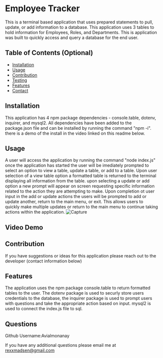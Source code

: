 # Employee Tracker        
This is a terminal based application that uses prepared statements to pull, update, or add information to a database. This application uses 3 tables to hold information for Employees, Roles, and Departments. This is application was built to quickly access and query a database for the end user.


## Table of Contents (Optional)

- [Installation](#installation)
- [Usage](#usage)
- [Contribution](#contribution)
- [Testing](#testing)
- [Features](#features)
- [Contact](#questions)



## Installation
This application has 4 npm package dependencies - console.table, dotenv, inquirer, and mysql2. All dependencies have been added to the package.json file and can be installed by running the command "npm -i". there is a demo of the install in the video linked on this readme below. 

## Usage
A user will access the application by running the command "node index.js" once the application has started the user will be imediately prompted to select an option to view a table, update a table, or add to a table. Upon user selection of a view table option a formatted table is returned to the terminal displaying all information from the table. upon selecting a update or add option a new prompt will appear on screen requesting specific information related to the action they are attempting to make. Upon completion ot user input in the add or update actions the users will be prompted to add or update another, return to the main menu, or exit. This allows users to quickly make multiple updates or return to the main menu to continue taking actions within the application.
![Capture](https://user-images.githubusercontent.com/108016215/197650322-ebf3e98d-e248-4258-a1b3-f40253418c26.PNG)

## Video Demo


## Contribution
If you have suggestions or ideas for this application please reach out to the developer (contact information below)


## Features
The application uses the npm package console.table to return formatted tables to the user. The dotenv package is used to securly store users credentials to the database, the inquirer package is used to prompt users with questions and take the appropriate action based on input. mysql2 is used to connect the index.js file to sql.

## Questions
Github Username:Avialmonanay
 
If you have any additional questions please email me at rexxmadsen@gmail.com


